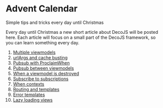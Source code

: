 <meta name="title" content="Advent Calendar - DecoJS">

<div class="jumbotron">
  <h1>Advent Calendar</h1>
  <p>Simple tips and tricks every day until Christmas
</div>
    
Every day until Christmas a new short article about DecoJS will be posted here. Each article will focus on a small part of the DecoJS framework, so you can learn something every day. 

1.  [Multiple viewmodels](#01)
2.  [urlArgs and cache busting](#02)
3.  [Pubsub with ProclaimWhen](#03)
4.  [Pubsub between viewmodels](#04)
5.  [When a viewmodel is destroyed](#05)
6.  [Subscribe to subscriptions](#06)
7.  [When contexts](#07)
8.  [Routing and templates](#08)
9.  [Error templates](#09)
10. [Lazy loading views](#10)